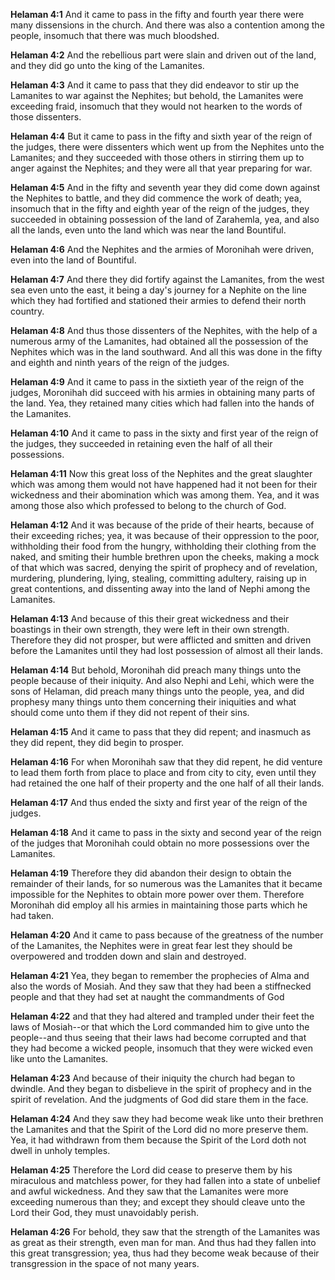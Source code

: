 **Helaman 4:1** And it came to pass in the fifty and fourth year there were many dissensions in the church. And there was also a contention among the people, insomuch that there was much bloodshed.

**Helaman 4:2** And the rebellious part were slain and driven out of the land, and they did go unto the king of the Lamanites.

**Helaman 4:3** And it came to pass that they did endeavor to stir up the Lamanites to war against the Nephites; but behold, the Lamanites were exceeding fraid, insomuch that they would not hearken to the words of those dissenters.

**Helaman 4:4** But it came to pass in the fifty and sixth year of the reign of the judges, there were dissenters which went up from the Nephites unto the Lamanites; and they succeeded with those others in stirring them up to anger against the Nephites; and they were all that year preparing for war.

**Helaman 4:5** And in the fifty and seventh year they did come down against the Nephites to battle, and they did commence the work of death; yea, insomuch that in the fifty and eighth year of the reign of the judges, they succeeded in obtaining possession of the land of Zarahemla, yea, and also all the lands, even unto the land which was near the land Bountiful.

**Helaman 4:6** And the Nephites and the armies of Moronihah were driven, even into the land of Bountiful.

**Helaman 4:7** And there they did fortify against the Lamanites, from the west sea even unto the east, it being a day's journey for a Nephite on the line which they had fortified and stationed their armies to defend their north country.

**Helaman 4:8** And thus those dissenters of the Nephites, with the help of a numerous army of the Lamanites, had obtained all the possession of the Nephites which was in the land southward. And all this was done in the fifty and eighth and ninth years of the reign of the judges.

**Helaman 4:9** And it came to pass in the sixtieth year of the reign of the judges, Moronihah did succeed with his armies in obtaining many parts of the land. Yea, they retained many cities which had fallen into the hands of the Lamanites.

**Helaman 4:10** And it came to pass in the sixty and first year of the reign of the judges, they succeeded in retaining even the half of all their possessions.

**Helaman 4:11** Now this great loss of the Nephites and the great slaughter which was among them would not have happened had it not been for their wickedness and their abomination which was among them. Yea, and it was among those also which professed to belong to the church of God.

**Helaman 4:12** And it was because of the pride of their hearts, because of their exceeding riches; yea, it was because of their oppression to the poor, withholding their food from the hungry, withholding their clothing from the naked, and smiting their humble brethren upon the cheeks, making a mock of that which was sacred, denying the spirit of prophecy and of revelation, murdering, plundering, lying, stealing, committing adultery, raising up in great contentions, and dissenting away into the land of Nephi among the Lamanites.

**Helaman 4:13** And because of this their great wickedness and their boastings in their own strength, they were left in their own strength. Therefore they did not prosper, but were afflicted and smitten and driven before the Lamanites until they had lost possession of almost all their lands.

**Helaman 4:14** But behold, Moronihah did preach many things unto the people because of their iniquity. And also Nephi and Lehi, which were the sons of Helaman, did preach many things unto the people, yea, and did prophesy many things unto them concerning their iniquities and what should come unto them if they did not repent of their sins.

**Helaman 4:15** And it came to pass that they did repent; and inasmuch as they did repent, they did begin to prosper.

**Helaman 4:16** For when Moronihah saw that they did repent, he did venture to lead them forth from place to place and from city to city, even until they had retained the one half of their property and the one half of all their lands.

**Helaman 4:17** And thus ended the sixty and first year of the reign of the judges.

**Helaman 4:18** And it came to pass in the sixty and second year of the reign of the judges that Moronihah could obtain no more possessions over the Lamanites.

**Helaman 4:19** Therefore they did abandon their design to obtain the remainder of their lands, for so numerous was the Lamanites that it became impossible for the Nephites to obtain more power over them. Therefore Moronihah did employ all his armies in maintaining those parts which he had taken.

**Helaman 4:20** And it came to pass because of the greatness of the number of the Lamanites, the Nephites were in great fear lest they should be overpowered and trodden down and slain and destroyed.

**Helaman 4:21** Yea, they began to remember the prophecies of Alma and also the words of Mosiah. And they saw that they had been a stiffnecked people and that they had set at naught the commandments of God

**Helaman 4:22** and that they had altered and trampled under their feet the laws of Mosiah--or that which the Lord commanded him to give unto the people--and thus seeing that their laws had become corrupted and that they had become a wicked people, insomuch that they were wicked even like unto the Lamanites.

**Helaman 4:23** And because of their iniquity the church had began to dwindle. And they began to disbelieve in the spirit of prophecy and in the spirit of revelation. And the judgments of God did stare them in the face.

**Helaman 4:24** And they saw they had become weak like unto their brethren the Lamanites and that the Spirit of the Lord did no more preserve them. Yea, it had withdrawn from them because the Spirit of the Lord doth not dwell in unholy temples.

**Helaman 4:25** Therefore the Lord did cease to preserve them by his miraculous and matchless power, for they had fallen into a state of unbelief and awful wickedness. And they saw that the Lamanites were more exceeding numerous than they; and except they should cleave unto the Lord their God, they must unavoidably perish.

**Helaman 4:26** For behold, they saw that the strength of the Lamanites was as great as their strength, even man for man. And thus had they fallen into this great transgression; yea, thus had they become weak because of their transgression in the space of not many years.

